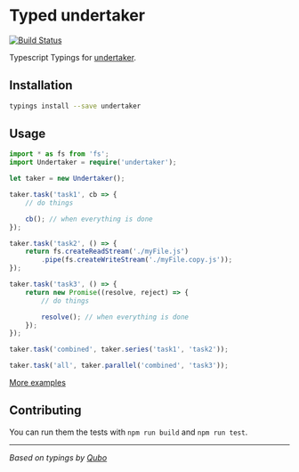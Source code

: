 # Typed undertaker
[![Build Status](https://travis-ci.org/types/npm-undertaker.svg?branch=master)](https://travis-ci.org/types/npm-undertaker)

Typescript Typings for [undertaker](https://www.npmjs.com/package/undertaker).

## Installation
```sh
typings install --save undertaker
```

## Usage

```ts
import * as fs from 'fs';
import Undertaker = require('undertaker');

let taker = new Undertaker();

taker.task('task1', cb => {
    // do things

    cb(); // when everything is done
});

taker.task('task2', () => {
    return fs.createReadStream('./myFile.js')
        .pipe(fs.createWriteStream('./myFile.copy.js'));
});

taker.task('task3', () => {
    return new Promise((resolve, reject) => {
        // do things

        resolve(); // when everything is done
    });
});

taker.task('combined', taker.series('task1', 'task2'));

taker.task('all', taker.parallel('combined', 'task3'));
```

[More examples](./test)


## Contributing
You can run them the tests with `npm run build` and `npm run test`.

--------------------------------

_Based on typings by [Qubo](https://github.com/tkqubo)_
